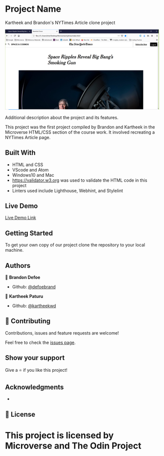 # Project Name

Kartheek and Brandon's NYTimes Article clone project

![screenshot](Img/screenshot.png)

Additional description about the project and its features.

This project was the first project compiled by Brandon and Kartheek in the Microverse HTML/CSS section of the course work. It involved recreating a NYTimes Article page.

## Built With

- HTML and CSS
- VScode and Atom
- Windows10 and Mac
- https://validator.w3.org was used to validate the HTML code in this project
- Linters used include Lighthouse, Webhint, and Stylelint


## Live Demo

[Live Demo Link](https://rawcdn.githack.com/defoebrand/nytimes/6812439163ae3ef000e7fb8ddbdc62f2b3206bd4/index.html)


## Getting Started

To get your own copy of our project clone the repository to your local machine.


## Authors

👤 **Brandon Defoe**

- Github: [@defoebrand](https://github.com/defoebrand)

👤 **Kartheek Paturu**

- Github: [@kartheekwd](https://github.com/kartheekwd)


## 🤝 Contributing

Contributions, issues and feature requests are welcome!

Feel free to check the [issues page](issues/).

## Show your support

Give a ⭐️ if you like this project!

## Acknowledgments

-

## 📝 License

This project is licensed by Microverse and The Odin Project
=======

